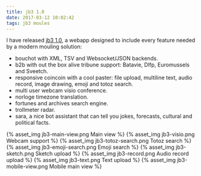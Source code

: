```yaml
---
title: jb3 1.0
date: 2017-03-12 10:02:42
tags: jb3 moules
---
```


I have released [jb3 1.0](https://git.bci.im/jb3), a webapp designed to include every feature needed by a
modern mouling solution:

- bouchot with XML, TSV and Websocket/JSON backends.
- b2b with out the box alive tribune support: Batavie, Dlfp, Euromussels and Sveetch.
- responsive coincoin with a cool paster: file upload, multiline text, audio record, image drawing, emoji and totoz search.
- multi user webcam visio conference.
- norloge timezone translation.
- fortunes and archives search engine.
- trollmeter radar.
- sara, a nice bot assistant that can tell you jokes, forecasts, cultural and political facts.

{% asset_img jb3-main-view.png Main view %}
{% asset_img jb3-visio.png Webcam support %}
{% asset_img jb3-totoz-search.png Totoz search %}
{% asset_img jb3-emoji-search.png Emoji search %}
{% asset_img jb3-sketch.png Sketch upload %}
{% asset_img jb3-record.png Audio record upload %}
{% asset_img jb3-text.png Text upload %}
{% asset_img jb3-mobile-view.png Mobile main view %}
